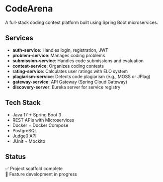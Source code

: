 # CodeArena

A full-stack coding contest platform built using Spring Boot microservices.

## Services

- **auth-service**: Handles login, registration, JWT
- **problem-service**: Manages coding problems
- **submission-service**: Handles code submissions and evaluation
- **contest-service**: Organizes coding contests
- **rating-service**: Calculates user ratings with ELO system
- **plagiarism-service**: Detects code plagiarism (e.g., MOSS or JPlag)
- **gateway-service**: API Gateway (Spring Cloud Gateway)
- **discovery-server**: Eureka server for service registry

## Tech Stack

- Java 17 + Spring Boot 3
- REST APIs with Microservices
- Docker + Docker Compose
- PostgreSQL
- Judge0 API
- JUnit + Mockito

## Status

✅ Project scaffold complete  
🚧 Feature development in progress
